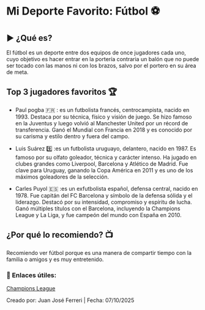 # Mi Deporte Favorito: Fútbol :soccer:

## :arrow_forward: ¿Qué es?

El fútbol es un deporte entre dos equipos de once jugadores cada uno, cuyo objetivo
es hacer entrar en la portería contraria un balón que no puede ser tocado con las 
manos ni con los brazos, salvo por el portero en su área de meta.

## Top 3 jugadores favoritos :trophy:

- Paul pogba :fr: : es un futbolista francés, centrocampista, nacido en 1993. Destaca por su técnica, físico y visión de juego. Se hizo famoso en la Juventus y luego volvió al Manchester United por un récord de transferencia. Ganó el Mundial con Francia en 2018 y es conocido por su carisma y estilo dentro y fuera del campo.

- Luis Suárez :nine: :es un futbolista uruguayo, delantero, nacido en 1987. Es famoso por su olfato goleador, técnica y carácter intenso. Ha jugado en clubes grandes como Liverpool, Barcelona y Atlético de Madrid. Fue clave para Uruguay, ganando la Copa América en 2011 y es uno de los máximos goleadores de la selección.

- Carles Puyol :es: :es un exfutbolista español, defensa central, nacido en 1978. Fue capitán del FC Barcelona y símbolo de la defensa sólida y el liderazgo. Destacó por su intensidad, compromiso y espíritu de lucha. Ganó múltiples títulos con el Barcelona, incluyendo la Champions League y La Liga, y fue campeón del mundo con España en 2010.

## ¿Por qué lo recomiendo? :tv:

Recomiendo ver fútbol porque es una manera de compartir tiempo con la familia o amigos y es muy entretenido.

### :link: Enlaces útiles:

[Champions League](https://es.uefa.com/uefachampionsleague/)

Creado por: Juan José Ferreri | Fecha: 07/10/2025
